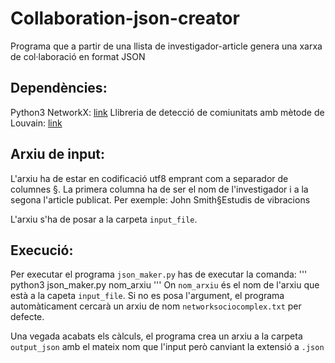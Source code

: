 # Collaboration-json-creator

Programa que a partir de una llista de investigador-article genera una xarxa de col·laboració en format JSON
## Dependències:
Python3
NetworkX: [link](https://networkx.github.io/)
Llibreria de detecció de comiunitats amb mètode de Louvain: [link](https://bitbucket.org/taynaud/python-louvain)

## Arxiu de input:
L'arxiu ha de estar en codificació utf8 emprant com a separador de columnes §.
La primera columna ha de ser el nom de l'investigador i a la segona l'article publicat.
Per exemple:
John Smith§Estudis de vibracions

L'arxiu s'ha de posar a la carpeta `input_file`.

## Execució:
Per executar el programa `json_maker.py` has de executar la comanda:
'''
python3 json_maker.py nom_arxiu
'''
On `nom_arxiu` és el nom de l'arxiu que està a la capeta `input_file`. Si no es posa l'argument, el programa automàticament cercarà un arxiu de nom `networksociocomplex.txt` per defecte.

Una vegada acabats els càlculs, el programa crea un arxiu a la carpeta `output_json` amb el mateix nom que l'input però canviant la extensió a `.json`
